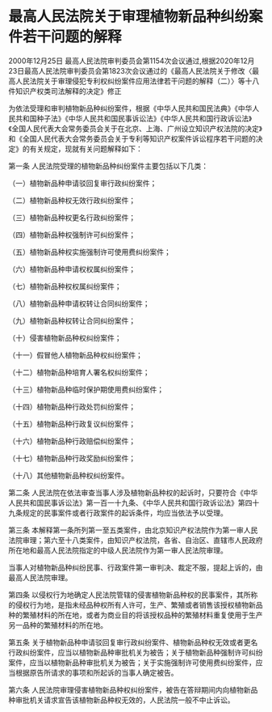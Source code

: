 # 最高人民法院关于审理植物新品种纠纷案件若干问题的解释

2000年12月25日 最高人民法院审判委员会第1154次会议通过,根据2020年12月23日最高人民法院审判委员会第1823次会议通过的《最高人民法院关于修改〈最高人民法院关于审理侵犯专利权纠纷案件应用法律若干问题的解释（二）〉等十八件知识产权类司法解释的决定》修正

<!-- INFO END -->

为依法受理和审判植物新品种纠纷案件，根据《中华人民共和国民法典》《中华人民共和国种子法》《中华人民共和国民事诉讼法》《中华人民共和国行政诉讼法》《全国人民代表大会常务委员会关于在北京、上海、广州设立知识产权法院的决定》和《全国人民代表大会常务委员会关于专利等知识产权案件诉讼程序若干问题的决定》的有关规定，现就有关问题解释如下：

第一条 人民法院受理的植物新品种纠纷案件主要包括以下几类：

（一）植物新品种申请驳回复审行政纠纷案件；

（二）植物新品种权无效行政纠纷案件；

（三）植物新品种权更名行政纠纷案件；

（四）植物新品种权强制许可纠纷案件；

（五）植物新品种权实施强制许可使用费纠纷案件；

（六）植物新品种申请权权属纠纷案件；

（七）植物新品种权权属纠纷案件；

（八）植物新品种申请权转让合同纠纷案件；

（九）植物新品种权转让合同纠纷案件；

（十）侵害植物新品种权纠纷案件；

（十一）假冒他人植物新品种权纠纷案件；

（十二）植物新品种培育人署名权纠纷案件；

（十三）植物新品种临时保护期使用费纠纷案件；

（十四）植物新品种行政处罚纠纷案件；

（十五）植物新品种行政复议纠纷案件；

（十六）植物新品种行政赔偿纠纷案件；

（十七）植物新品种行政奖励纠纷案件；

（十八）其他植物新品种权纠纷案件。

第二条 人民法院在依法审查当事人涉及植物新品种权的起诉时，只要符合《中华人民共和国民事诉讼法》第一百一十九条、《中华人民共和国行政诉讼法》第四十九条规定的民事案件或者行政案件的起诉条件，均应当依法予以受理。

第三条 本解释第一条所列第一至五类案件，由北京知识产权法院作为第一审人民法院审理；第六至十八类案件，由知识产权法院，各省、自治区、直辖市人民政府所在地和最高人民法院指定的中级人民法院作为第一审人民法院审理。

当事人对植物新品种纠纷民事、行政案件第一审判决、裁定不服，提起上诉的，由最高人民法院审理。

第四条 以侵权行为地确定人民法院管辖的侵害植物新品种权的民事案件，其所称的侵权行为地，是指未经品种权所有人许可，生产、繁殖或者销售该授权植物新品种的繁殖材料的所在地，或者为商业目的将该授权品种的繁殖材料重复使用于生产另一品种的繁殖材料的所在地。

第五条 关于植物新品种申请驳回复审行政纠纷案件、植物新品种权无效或者更名行政纠纷案件，应当以植物新品种审批机关为被告；关于植物新品种强制许可纠纷案件，应当以植物新品种审批机关为被告；关于实施强制许可使用费纠纷案件，应当根据原告所请求的事项和所起诉的当事人确定被告。

第六条 人民法院审理侵害植物新品种权纠纷案件，被告在答辩期间内向植物新品种审批机关请求宣告该植物新品种权无效的，人民法院一般不中止诉讼。

